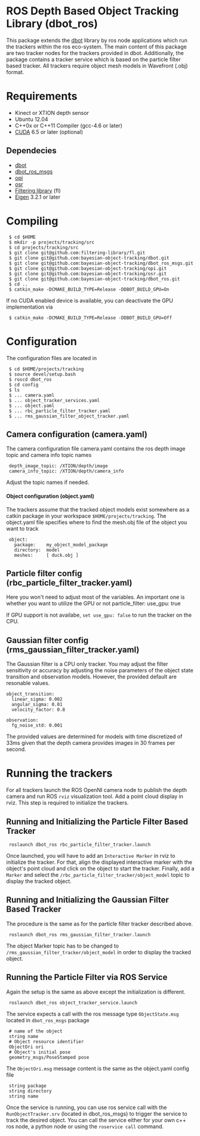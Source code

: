 # ROS Depth Based Object Tracking Library (dbot_ros)

This package extends the [dbot](https://github.com/bayesian-object-tracking/dbot) library by ros node applications which run the trackers within the ros eco-system. The main content of this package are two tracker nodes for the trackers provided in dbot. Additionally, the package contains a tracker service which is based on the particle filter based tracker.
All trackers require object mesh models in Wavefront (.obj) format.

# Requirements
 * Kinect or XTION depth sensor
 * Ubuntu 12.04
 * C++0x or C++11 Compiler (gcc-4.6 or later)
 * [CUDA](https://developer.nvidia.com/cuda-downloads) 6.5 or later (optional)
 
## Dependecies
 * [dbot](https://github.com/bayesian-object-tracking/dbot)
 * [dbot_ros_msgs](https://github.com/bayesian-object-tracking/dbot_ros_msgs)
 * [opi](https://github.com/bayesian-object-tracking/opi)
 * [osr](https://github.com/bayesian-object-tracking/osr)
 * [Filtering library](https://github.com/filtering-library/fl) (fl)
 * [Eigen](http://eigen.tuxfamily.org/) 3.2.1 or later
 
 
# Compiling

     $ cd $HOME
     $ mkdir -p projects/tracking/src  
     $ cd projects/tracking/src
     $ git clone git@github.com:filtering-library/fl.git
     $ git clone git@github.com:bayesian-object-tracking/dbot.git
     $ git clone git@github.com:bayesian-object-tracking/dbot_ros_msgs.git
     $ git clone git@github.com:bayesian-object-tracking/opi.git
     $ git clone git@github.com:bayesian-object-tracking/osr.git
     $ git clone git@github.com:bayesian-object-tracking/dbot_ros.git
     $ cd ..
     $ catkin_make -DCMAKE_BUILD_TYPE=Release -DDBOT_BUILD_GPU=On

If no CUDA enabled device is available, you can deactivate the GPU implementation via 

     $ catkin_make -DCMAKE_BUILD_TYPE=Release -DDBOT_BUILD_GPU=Off

# Configuration
The configuration files are located in

     $ cd $HOME/projects/tracking
     $ source devel/setup.bash
     $ roscd dbot_ros
     $ cd config
     $ ls
     $ ... camera.yaml  
     $ ... object_tracker_services.yaml  
     $ ... object.yaml  
     $ ... rbc_particle_filter_tracker.yaml  
     $ ... rms_gaussian_filter_object_tracker.yaml

## Camera configuration (camera.yaml)
The camera configuration file camera.yaml contains the ros depth image topic and camera info topic names

     depth_image_topic: /XTION/depth/image
     camera_info_topic: /XTION/depth/camera_info 

Adjust the topic names if needed.

#### Object configuration (object.yaml)
The trackers assume that the tracked object models exist somewhere as a catkin package in your workspace `$HOME/projects/tracking`. The object.yaml file specifies where to find the mesh.obj file of the object you want to track

     object:
       package:    my_object_model_package
       directory:  model
       meshes:     [ duck.obj ]

## Particle filter config (rbc_particle_filter_tracker.yaml)

Here you won't need to adjust most of the variables. An important one is whether you want to utilize the GPU or not
     particle_filter:
       use_gpu: true 

If GPU support is not availabe, `set use_gpu: false` to run the tracker on the CPU.

## Gaussian filter config (rms_gaussian_filter_tracker.yaml)
The Gaussian filter is a CPU only tracker. You may adjust the filter sensitivity or accuracy by adjusting the noise parameters of the object state transition and observation models. However, the provided default are resonable values. 

    object_transition:
      linear_sigma: 0.002 
      angular_sigma: 0.01 
      velocity_factor: 0.8

    observation:
      fg_noise_std: 0.001 

The provided values are determined for models with time discretized of 33ms given that the depth camera provides images in 30 frames per second.

# Running the trackers

For all trackers launch the ROS OpenNI camera node to publish the depth camera and run ROS `rviz` visualization tool. Add a point cloud display in rviz. This step is required to initialize the trackers.

## Running and Initializing the Particle Filter Based Tracker

     roslaunch dbot_ros rbc_particle_filter_tracker.launch

Once launched, you will have to add an `Interactive Marker` in rviz to initialize the tracker. For that, align the displayed interactive marker with the object's point cloud and click on the object to start the tracker. Finally, add a `Marker` and select the `/rbc_particle_filter_tracker/object_model` topic to display the tracked object.

## Running and Initializing the Gaussian Filter Based Tracker
 The procedure is the same as for the particle filter tracker described above.
 
     roslaunch dbot_ros rms_gaussian_filter_tracker.launch

The object Marker topic has to be changed to `/rms_gaussian_filter_tracker/object_model` in order to display the tracked object.

## Running the Particle Filter via ROS Service

Again the setup is the same as above except the initialization is different. 

     roslaunch dbot_ros object_tracker_service.launch

The service expects a call with the ros message type `ObjectState.msg` located in `dbot_ros_msgs` package

     # name of the object
     string name   
     # Object resource identifier
     ObjectOri ori
     # Object's initial pose
     geometry_msgs/PoseStamped pose

The `ObjectOri.msg` message content is the same as the object.yaml config file

     string package
     string directory
     string name

Once the service is running, you can use ros service call with the `RunObjectTracker.srv` (located in dbot_ros_msgs) to trigger the service to track the desired object. You can call the service either for your own c++ ros node, a python node
or using the `roservice call` command.


